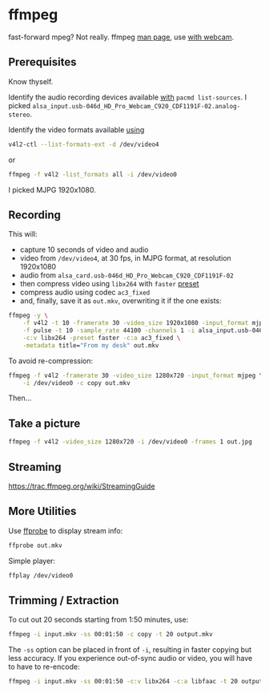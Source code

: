 # ffmpeg

fast-forward mpeg?  Not really.
ffmpeg [man page](https://manpages.org/ffmpeg),
use [with webcam](https://trac.ffmpeg.org/wiki/Capture/Webcam).

## Prerequisites

Know thyself.

Identify the audio recording devices available
[with](/hardware/usb-audio.html) `pacmd list-sources`.
I picked `alsa_input.usb-046d_HD_Pro_Webcam_C920_CDF1191F-02.analog-stereo`.

Identify the video formats available
[using](/hardware/usb-video.html)
```sh
v4l2-ctl --list-formats-ext -d /dev/video4
```
or
```sh
ffmpeg -f v4l2 -list_formats all -i /dev/video0
```
I picked MJPG 1920x1080.

## Recording

This will:

* capture 10 seconds of video and audio
* video from `/dev/video4`, at 30 fps, in MJPG format, at resolution 1920x1080
* audio from `alsa_card.usb-046d_HD_Pro_Webcam_C920_CDF1191F-02`
* then compress video using `libx264` with `faster`
[preset](http://www.chaneru.com/Roku/HLS/X264_Settings.htm)
* compress audio using codec `ac3_fixed`
* and, finally, save it as `out.mkv`, overwriting it if the one exists:

```sh
ffmpeg -y \
    -f v4l2 -t 10 -framerate 30 -video_size 1920x1080 -input_format mjpeg -i /dev/video4 \
    -f pulse -t 10 -sample_rate 44100 -channels 1 -i alsa_input.usb-046d_HD_Pro_Webcam_C920_CDF1191F-02.analog-stereo \
    -c:v libx264 -preset faster -c:a ac3_fixed \
    -metadata title="From my desk" out.mkv
```
To avoid re-compression:
```sh
ffmpeg -f v4l2 -framerate 30 -video_size 1280x720 -input_format mjpeg \
    -i /dev/video0 -c copy out.mkv
```

Then...

## Take a picture

```sh
ffmpeg -f v4l2 -video_size 1280x720 -i /dev/video0 -frames 1 out.jpg
```

## Streaming

https://trac.ffmpeg.org/wiki/StreamingGuide

## More Utilities

Use [ffprobe](https://ffmpeg.org/ffprobe.html) to display stream info:

```sh
ffprobe out.mkv
```

Simple player:
```sh
ffplay /dev/video0
```

## Trimming / Extraction

To cut out 20 seconds starting from 1:50 minutes, use:

```sh
ffmpeg -i input.mkv -ss 00:01:50 -c copy -t 20 output.mkv
```

The `-ss` option can be placed in front of `-i`, resulting in faster copying
but less accuracy. If you experience out-of-sync audio or video, you will have
to have to re-encode:

```sh
ffmpeg -i input.mkv -ss 00:01:50 -c:v libx264 -c:a libfaac -t 20 output.mkv
```
